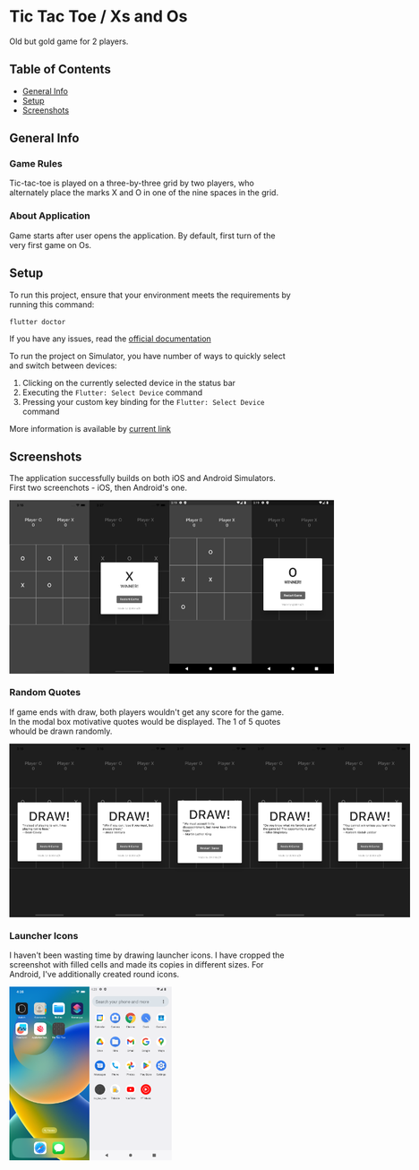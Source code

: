 # Tic Tac Toe / Xs and Os 

Old but gold game for 2 players.

## Table of Contents 
* [General Info](#general-info)
* [Setup](#setup)
* [Screenshots](#screenshots)

## General Info
### Game Rules

Tic-tac-toe is played on a three-by-three grid by two players, who alternately place the marks X and O in one of the nine spaces in the grid.

### About Application 

Game starts after user opens the application. By default, first turn of the very first game on Os. 

## Setup

To run this project, ensure that your environment meets the requirements by running this command:
```
flutter doctor
```
If you have any issues, read the [official documentation](https://docs.flutter.dev/get-started/editor)

To run the project on Simulator, you have number of ways to quickly select and switch between devices:

1. Clicking on the currently selected device in the status bar
2. Executing the ```Flutter: Select Device``` command
3. Pressing your custom key binding for the ```Flutter: Select Device``` command

More information is available by [current link](https://docs.flutter.dev/get-started/test-drive)

## Screenshots

The application successfully builds on both iOS and Android Simulators. First two screenchots - iOS, then Android's one.
<div style="display: flex;">
<img src="./assets/img/screenshots/screenshot_ios_1.png" height="310">
<img src="./assets/img/screenshots/screenshot_ios_win.png" height="310">
<img src="./assets/img/screenshots/screenshot_android_1.png" height="310">
<img src="./assets/img/screenshots/screenshot_android_win.png" height="310">
</div>

### Random Quotes
If game ends with draw, both players wouldn't get any score for the game. In the modal box motivative quotes would be displayed. The 1 of 5 quotes whould be drawn randomly. 
<div style="display: flex;">
<img src="./assets/img/screenshots/screenshot_ios_draw_1.png" height="310">
<img src="./assets/img/screenshots/screenshot_ios_draw_2.png" height="310">
<img src="./assets/img/screenshots/screenshot_ios_draw_3.png" height="310">
<img src="./assets/img/screenshots/screenshot_ios_draw_4.png" height="310">
<img src="./assets/img/screenshots/screenshot_ios_draw_5.png" height="310">
</div>

### Launcher Icons
I haven't been wasting time by drawing launcher icons. I have cropped the screenshot with filled cells and made its copies in different sizes. For Android, I've additionally created round icons. 
<div style="display: flex;">
<img src="./assets/img/screenshots/screenshot_ios_launcher.png" height="310">
<img src="./assets/img/screenshots/screenshot_android_launcher.png" height="310">
</div>
